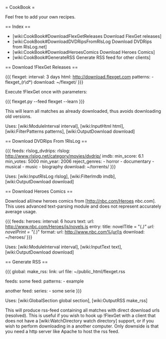 = CookBook = 

Feel free to add your own recipes.

== Index ==

 * [wiki:CookBook#DownloadFlexGetReleases Download FlexGet releases]
 * [wiki:CookBook#DownloadDVDRipsFromRlsLog Download DVDRips from RlsLog.net]
 * [wiki:CookBook#DownloadHeroesComics Download Heroes Comics]
 * [wiki:CookBook#GenerateRSS Generate RSS feed for other clients]


== Download !FlexGet Releases ==

{{{
flexget:
  interval: 3 days
  html: http://download.flexget.com
  patterns:
    - flexget_\(r\d*\)
  download: ~/flexget/
}}}

Execute !FlexGet once with parameters:

{{{
flexget.py --feed flexget --learn
}}}

This will learn all matches as already downloaded, thus avoids downloading old versions.

Uses: [wiki:ModuleInterval interval], [wiki:InputHtml html], [wiki:FilterPatterns patterns], [wiki:OutputDownload download]

== Download DVDRips From !RlsLog ==

{{{
feeds:
  rlslog_dvdrips:
    rlslog: http://www.rlslog.net/category/movies/dvdrip/
    imdb:
      min_score: 6.1
      min_votes: 5000
      min_year: 2006
      reject_genres:
        - horror
        - documentary
        - musical
        - music
        - biography
    download: ~/torrents/
}}}

Uses: [wiki:InputRlsLog rlslog], [wiki:FilterImdb imdb], [wiki:OutputDownload download]

== Download Heroes Comics ==

Download all/new heroes comics from [http://nbc.com/Heroes nbc.com]. This uses advanced text-parsing module and does not represent accurately average usage.

{{{
feeds:
  heroes:
    interval: 6 hours
    text:
      url: http://www.nbc.com/Heroes/js/novels.js
      entry:
        title: novelTitle = "(.*)"
        url: novelPrint = "(.*)"
      format:
        url: http://www.nbc.com%(url)s
    download: ~/heroes/
}}}

Uses: [wiki:ModuleInterval interval], [wiki:InputText text], [wiki:OutputDownload download]

== Generate RSS ==

{{{
global:
  make_rss:
    link: url
    file: ~/public_html/flexget.rss

feeds:
  some feed:
    patterns:
      - example

  another feed:
    series:
      - some serie
}}}

Uses: [wiki:GlobalSection global section], [wiki:OutputRSS make_rss]

This will produce rss-feed containing all matches with direct download urls (resolved). This is useful if you wish to hook up !FlexGet with a client that does not have a [wiki:WatchDirectory watch directory] support, or if you wish to perform downloading in a another computer. Only downside is that you need a http server like Apache to host the rss feed.